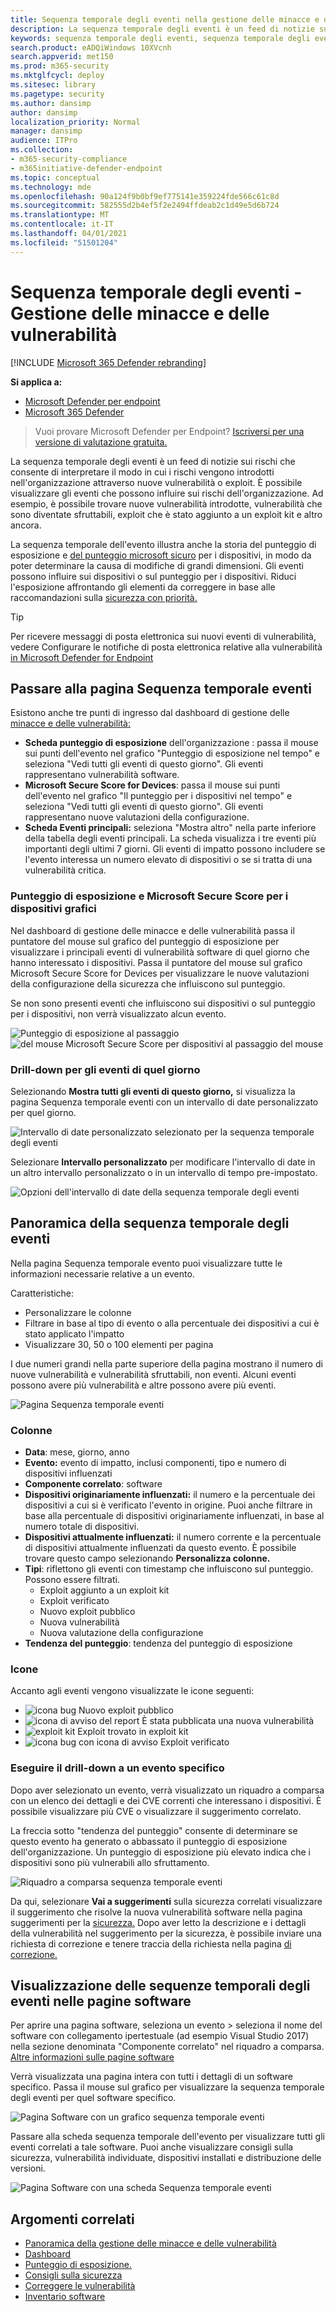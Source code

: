 ```yaml
---
title: Sequenza temporale degli eventi nella gestione delle minacce e delle vulnerabilità
description: La sequenza temporale degli eventi è un feed di notizie sui rischi che consente di interpretare il modo in cui i rischi vengono introdotti nell'organizzazione e quali mitigazioni si sono verificate per ridurlo.
keywords: sequenza temporale degli eventi, sequenza temporale degli eventi mdatp, sequenza temporale degli eventi mdatp tvm, gestione delle minacce e delle vulnerabilità, Microsoft Defender for Endpoint
search.product: eADQiWindows 10XVcnh
search.appverid: met150
ms.prod: m365-security
ms.mktglfcycl: deploy
ms.sitesec: library
ms.pagetype: security
ms.author: dansimp
author: dansimp
localization_priority: Normal
manager: dansimp
audience: ITPro
ms.collection:
- m365-security-compliance
- m365initiative-defender-endpoint
ms.topic: conceptual
ms.technology: mde
ms.openlocfilehash: 90a124f9b0bf9ef775141e359224fde566c61c8d
ms.sourcegitcommit: 582555d2b4ef5f2e2494ffdeab2c1d49e5d6b724
ms.translationtype: MT
ms.contentlocale: it-IT
ms.lasthandoff: 04/01/2021
ms.locfileid: "51501204"
---
```

# <a name="event-timeline---threat-and-vulnerability-management"></a>Sequenza temporale degli eventi - Gestione delle minacce e delle vulnerabilità

[!INCLUDE [Microsoft 365 Defender rebranding](../../includes/microsoft-defender.md)]


**Si applica a:**
- [Microsoft Defender per endpoint](https://go.microsoft.com/fwlink/?linkid=2154037)
- [Microsoft 365 Defender](https://go.microsoft.com/fwlink/?linkid=2118804)

>Vuoi provare Microsoft Defender per Endpoint? [Iscriversi per una versione di valutazione gratuita.](https://www.microsoft.com/microsoft-365/windows/microsoft-defender-atp?ocid=docs-wdatp-portaloverview-abovefoldlink)

La sequenza temporale degli eventi è un feed di notizie sui rischi che consente di interpretare il modo in cui i rischi vengono introdotti nell'organizzazione attraverso nuove vulnerabilità o exploit. È possibile visualizzare gli eventi che possono influire sui rischi dell'organizzazione. Ad esempio, è possibile trovare nuove vulnerabilità introdotte, vulnerabilità che sono diventate sfruttabili, exploit che è stato aggiunto a un exploit kit e altro ancora.

La sequenza temporale dell'evento illustra anche la storia del punteggio di esposizione e [del punteggio microsoft sicuro](tvm-microsoft-secure-score-devices.md) per i dispositivi, in modo da poter determinare la causa di modifiche di grandi dimensioni. [](tvm-exposure-score.md) Gli eventi possono influire sui dispositivi o sul punteggio per i dispositivi. Riduci l'esposizione affrontando gli elementi da correggere in base alle raccomandazioni sulla [sicurezza con priorità.](tvm-security-recommendation.md)

>[!TIP]
>Per ricevere messaggi di posta elettronica sui nuovi eventi di vulnerabilità, vedere Configurare le notifiche di posta elettronica relative alla vulnerabilità [in Microsoft Defender for Endpoint](configure-vulnerability-email-notifications.md)

## <a name="navigate-to-the-event-timeline-page"></a>Passare alla pagina Sequenza temporale eventi

Esistono anche tre punti di ingresso dal dashboard di gestione delle [minacce e delle vulnerabilità:](tvm-dashboard-insights.md)

- **Scheda punteggio di esposizione** dell'organizzazione : passa il mouse sui punti dell'evento nel grafico "Punteggio di esposizione nel tempo" e seleziona "Vedi tutti gli eventi di questo giorno". Gli eventi rappresentano vulnerabilità software.
- **Microsoft Secure Score for Devices**: passa il mouse sui punti dell'evento nel grafico "Il punteggio per i dispositivi nel tempo" e seleziona "Vedi tutti gli eventi di questo giorno". Gli eventi rappresentano nuove valutazioni della configurazione.
- **Scheda Eventi principali:** seleziona "Mostra altro" nella parte inferiore della tabella degli eventi principali. La scheda visualizza i tre eventi più importanti degli ultimi 7 giorni. Gli eventi di impatto possono includere se l'evento interessa un numero elevato di dispositivi o se si tratta di una vulnerabilità critica.

### <a name="exposure-score-and-microsoft-secure-score-for-devices-graphs"></a>Punteggio di esposizione e Microsoft Secure Score per i dispositivi grafici

Nel dashboard di gestione delle minacce e delle vulnerabilità passa il puntatore del mouse sul grafico del punteggio di esposizione per visualizzare i principali eventi di vulnerabilità software di quel giorno che hanno interessato i dispositivi. Passa il puntatore del mouse sul grafico Microsoft Secure Score for Devices per visualizzare le nuove valutazioni della configurazione della sicurezza che influiscono sul punteggio.

Se non sono presenti eventi che influiscono sui dispositivi o sul punteggio per i dispositivi, non verrà visualizzato alcun evento.

![Punteggio di esposizione al passaggio ](images/tvm-event-timeline-exposure-score350.png) 
 ![ del mouse Microsoft Secure Score per dispositivi al passaggio del mouse](images/tvm-event-timeline-device-hover360.png)

### <a name="drill-down-to-events-from-that-day"></a>Drill-down per gli eventi di quel giorno

Selezionando **Mostra tutti gli eventi di questo giorno,** si visualizza la pagina Sequenza temporale eventi con un intervallo di date personalizzato per quel giorno.

![Intervallo di date personalizzato selezionato per la sequenza temporale degli eventi](images/tvm-event-timeline-drilldown.png)

Selezionare **Intervallo personalizzato** per modificare l'intervallo di date in un altro intervallo personalizzato o in un intervallo di tempo pre-impostato.

![Opzioni dell'intervallo di date della sequenza temporale degli eventi](images/tvm-event-timeline-dates.png)

## <a name="event-timeline-overview"></a>Panoramica della sequenza temporale degli eventi

Nella pagina Sequenza temporale evento puoi visualizzare tutte le informazioni necessarie relative a un evento. 

Caratteristiche:

- Personalizzare le colonne
- Filtrare in base al tipo di evento o alla percentuale dei dispositivi a cui è stato applicato l'impatto
- Visualizzare 30, 50 o 100 elementi per pagina

I due numeri grandi nella parte superiore della pagina mostrano il numero di nuove vulnerabilità e vulnerabilità sfruttabili, non eventi. Alcuni eventi possono avere più vulnerabilità e altre possono avere più eventi.

![Pagina Sequenza temporale eventi](images/tvm-event-timeline-overview-mixed-type.png)

### <a name="columns"></a>Colonne

- **Data**: mese, giorno, anno
- **Evento:** evento di impatto, inclusi componenti, tipo e numero di dispositivi influenzati
- **Componente correlato**: software
- **Dispositivi originariamente influenzati:** il numero e la percentuale dei dispositivi a cui si è verificato l'evento in origine. Puoi anche filtrare in base alla percentuale di dispositivi originariamente influenzati, in base al numero totale di dispositivi.
- **Dispositivi attualmente influenzati:** il numero corrente e la percentuale di dispositivi attualmente influenzati da questo evento. È possibile trovare questo campo selezionando **Personalizza colonne.**
- **Tipi**: riflettono gli eventi con timestamp che influiscono sul punteggio. Possono essere filtrati.
    - Exploit aggiunto a un exploit kit
    - Exploit verificato
    - Nuovo exploit pubblico
    - Nuova vulnerabilità
    - Nuova valutazione della configurazione
- **Tendenza del punteggio**: tendenza del punteggio di esposizione

### <a name="icons"></a>Icone

Accanto agli eventi vengono visualizzate le icone seguenti:

- ![icona bug](images/tvm-black-bug-icon.png) Nuovo exploit pubblico
- ![icona di avviso del report](images/report-warning-icon.png) È stata pubblicata una nuova vulnerabilità
- ![exploit kit](images/bug-lightning-icon2.png) Exploit trovato in exploit kit
- ![icona bug con icona di avviso](images/bug-caution-icon2.png) Exploit verificato

### <a name="drill-down-to-a-specific-event"></a>Eseguire il drill-down a un evento specifico

Dopo aver selezionato un evento, verrà visualizzato un riquadro a comparsa con un elenco dei dettagli e dei CVE correnti che interessano i dispositivi. È possibile visualizzare più CVE o visualizzare il suggerimento correlato.

La freccia sotto "tendenza del punteggio" consente di determinare se questo evento ha generato o abbassato il punteggio di esposizione dell'organizzazione. Un punteggio di esposizione più elevato indica che i dispositivi sono più vulnerabili allo sfruttamento.

![Riquadro a comparsa sequenza temporale eventi](images/tvm-event-timeline-flyout500.png)

Da qui, selezionare **Vai a suggerimenti** sulla sicurezza correlati visualizzare il suggerimento che risolve la nuova vulnerabilità software nella pagina suggerimenti per la [sicurezza.](tvm-security-recommendation.md) Dopo aver letto la descrizione e i dettagli della vulnerabilità nel suggerimento per la sicurezza, è possibile inviare una richiesta di correzione e tenere traccia della richiesta nella pagina [di correzione.](tvm-remediation.md)  

## <a name="view-event-timelines-in-software-pages"></a>Visualizzazione delle sequenze temporali degli eventi nelle pagine software

Per aprire una pagina software, seleziona un evento > seleziona il nome del software con collegamento ipertestuale (ad esempio Visual Studio 2017) nella sezione denominata "Componente correlato" nel riquadro a comparsa. [Altre informazioni sulle pagine software](tvm-software-inventory.md#software-pages)

Verrà visualizzata una pagina intera con tutti i dettagli di un software specifico. Passa il mouse sul grafico per visualizzare la sequenza temporale degli eventi per quel software specifico.

![Pagina Software con un grafico sequenza temporale eventi](images/tvm-event-timeline-software2.png)

Passare alla scheda sequenza temporale dell'evento per visualizzare tutti gli eventi correlati a tale software. Puoi anche visualizzare consigli sulla sicurezza, vulnerabilità individuate, dispositivi installati e distribuzione delle versioni.

![Pagina Software con una scheda Sequenza temporale eventi](images/tvm-event-timeline-software-pages.png)

## <a name="related-topics"></a>Argomenti correlati

- [Panoramica della gestione delle minacce e delle vulnerabilità](next-gen-threat-and-vuln-mgt.md)
- [Dashboard](tvm-dashboard-insights.md)
- [Punteggio di esposizione.](tvm-exposure-score.md)
- [Consigli sulla sicurezza](tvm-security-recommendation.md)
- [Correggere le vulnerabilità](tvm-remediation.md)
- [Inventario software](tvm-software-inventory.md)

